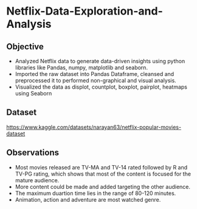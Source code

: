 # Netflix-Data-Exploration-and-Analysis

## Objective
* Analyzed Netflix data to generate data-driven insights using python libraries like Pandas, numpy, matplotlib and seaborn.
* Imported the raw dataset into Pandas Dataframe, cleansed and preprocessed it to performed non-graphical and visual analysis.
* Visualized the data as displot, countplot, boxplot, pairplot, heatmaps using Seaborn

## Dataset 
https://www.kaggle.com/datasets/narayan63/netflix-popular-movies-dataset

## Observations 
* Most movies released are TV-MA and TV-14 rated followed by R and TV-PG rating, which shows that most of the content is focused for the mature audience.
* More content could be made and added targeting the other audience. 
* The maximum duartion time lies in the range of 80-120 minutes.
* Animation, action and adventure are most watched genre.

